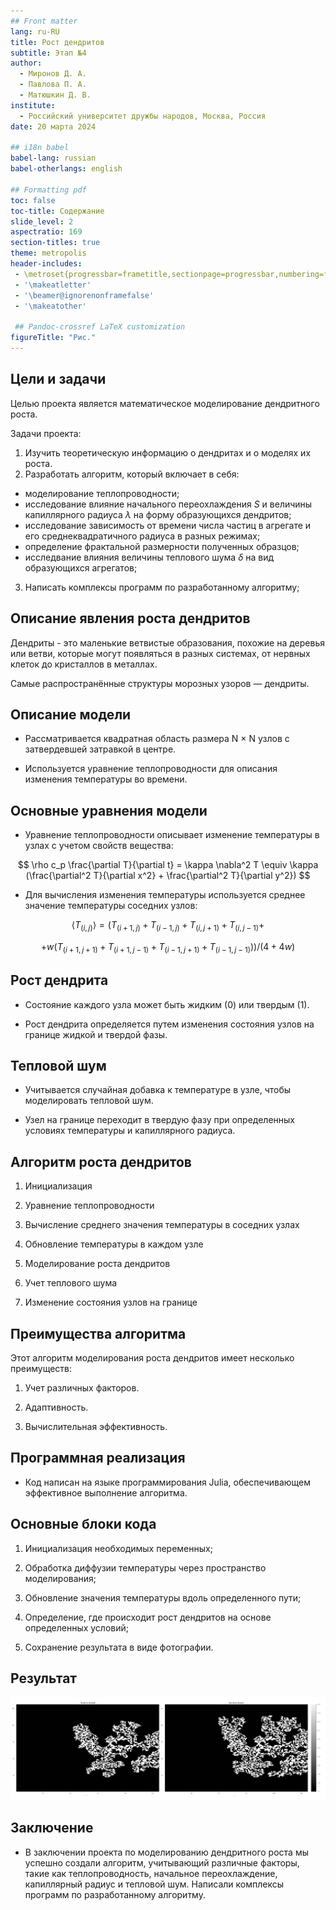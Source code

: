 ```yaml
---
## Front matter
lang: ru-RU
title: Рост дендритов
subtitle: Этап №4
author:
  - Миронов Д. А.
  - Павлова П. А.
  - Матюшкин Д. В.
institute:
  - Российский университет дружбы народов, Москва, Россия
date: 20 марта 2024

## i18n babel
babel-lang: russian
babel-otherlangs: english

## Formatting pdf
toc: false
toc-title: Содержание
slide_level: 2
aspectratio: 169
section-titles: true
theme: metropolis
header-includes:
 - \metroset{progressbar=frametitle,sectionpage=progressbar,numbering=fraction}
 - '\makeatletter'
 - '\beamer@ignorenonframefalse'
 - '\makeatother'

 ## Pandoc-crossref LaTeX customization
figureTitle: "Рис."
---
```



## Цели и задачи

Целью проекта является математическое моделирование дендритного роста.

Задачи проекта:

1. Изучить теоретическую информацию о дендритах и о моделях их роста.
2. Разработать алгоритм, который включает в себя:
- моделирование теплопроводности;
- исследование влияние начального переохлаждения $S$ и величины капиллярного радиуса $\lambda$ на форму образующихся дендритов;
- исследование зависимость от времени числа частиц в агрегате и его среднеквадратичного радиуса в разных режимах;
- определение фрактальной размерности полученных образцов;
- исследвание влияния величины теплового шума $\delta$ на вид образующихся агрегатов;
3. Написать комплексы программ по разработанному алгоритму;

## Описание явления роста дендритов
Дендриты - это маленькие ветвистые образования, похожие на деревья или ветви, которые могут появляться в разных системах, от нервных клеток до кристаллов в металлах.

Самые распространённые структуры морозных узоров — дендриты.

## Описание модели
- Рассматривается квадратная область размера N × N узлов с затвердевшей затравкой в центре.

- Используется уравнение теплопроводности для описания изменения температуры во времени.

## Основные уравнения модели
- Уравнение теплопроводности описывает изменение температуры в узлах с учетом свойств вещества:

$$ \rho c_p \frac{\partial T}{\partial t} = \kappa \nabla^2 T \equiv \kappa (\frac{\partial^2 T}{\partial x^2} + \frac{\partial^2 T}{\partial y^2}) $$

- Для вычисления изменения температуры используется среднее значение температуры соседних узлов:

$$ \langle T_{(i,j)} \rangle = (T_{(i+1,j)} + T_{(i-1,j)} + T_{(i,j+1)} + T_{(i,j-1)} + $$

$$ + w(T_{(i+1,j+1)} + T_{(i+1,j-1)} + T_{(i-1,j+1)} + T_{(i-1,j-1)}))/(4+4w) $$

## Рост дендрита
- Состояние каждого узла может быть жидким (0) или твердым (1).

- Рост дендрита определяется путем изменения состояния узлов на границе жидкой и твердой фазы.

## Тепловой шум

- Учитывается случайная добавка к температуре в узле, чтобы моделировать тепловой шум.

- Узел на границе переходит в твердую фазу при определенных условиях температуры и капиллярного радиуса.

## Алгоритм роста дендритов

1. Инициализация

2. Уравнение теплопроводности

3. Вычисление среднего значения температуры в соседних узлах

4. Обновление температуры в каждом узле

5. Моделирование роста дендритов

6. Учет теплового шума

7. Изменение состояния узлов на границе

## Преимущества алгоритма

Этот алгоритм моделирования роста дендритов имеет несколько преимуществ:

1. Учет различных факторов.

2. Адаптивность.

3. Вычислительная эффективность.

## Программная реализация

- Код написан на языке программирования Julia, обеспечивающем эффективное выполнение алгоритма.

## Основные блоки кода

1. Инициализация необходимых переменных;

2. Обработка диффузии температуры через пространство моделирования;

3. Обновление значения температуры вдоль определенного пути;

4. Определение, где происходит рост дендритов на основе определенных условий;

5. Сохранение результата в виде фотографии.

## Результат
![](image/1.jpg)

## Заключение

- В заключении проекта по моделированию дендритного роста мы успешно создали алгоритм, учитывающий различные факторы, такие как теплопроводность, начальное переохлаждение, капиллярный радиус и тепловой шум. Написали комплексы программ по разработанному алгоритму.